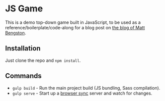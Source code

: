 # JS Game
This is a demo top-down game built in JavaScript, to be used as a reference/boilerplate/code-along for a blog post on [the blog of Matt Bengston](http://aesinv.com).

## Installation
Just clone the repo and `npm install`.

## Commands

- `gulp build` - Run the main project build (JS bundling, Sass compilation).
- `gulp serve` - Start up a [browser sync](http://browsersync.io) server and watch for changes.